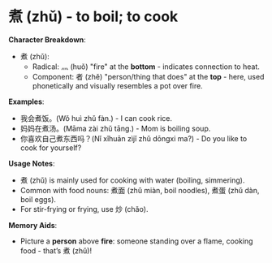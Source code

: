 # **煮 (zhǔ) - to boil; to cook**

**Character Breakdown**:  
- 煮 (zhǔ):
  - Radical: 灬 (huǒ) "fire" at the **bottom** - indicates connection to heat.
  - Component: 者 (zhě) "person/thing that does" at the **top** - here, used phonetically and visually resembles a pot over fire.

**Examples**:  
- 我会煮饭。(Wǒ huì zhǔ fàn.) - I can cook rice.  
- 妈妈在煮汤。(Māma zài zhǔ tāng.) - Mom is boiling soup.  
- 你喜欢自己煮东西吗？(Nǐ xǐhuān zìjǐ zhǔ dōngxi ma?) - Do you like to cook for yourself?

**Usage Notes**:  
- 煮 (zhǔ) is mainly used for cooking with water (boiling, simmering).  
- Common with food nouns: 煮面 (zhǔ miàn, boil noodles), 煮蛋 (zhǔ dàn, boil eggs).  
- For stir-frying or frying, use 炒 (chǎo).

**Memory Aids**:  
- Picture a **person** above **fire**: someone standing over a flame, cooking food - that’s 煮 (zhǔ)!